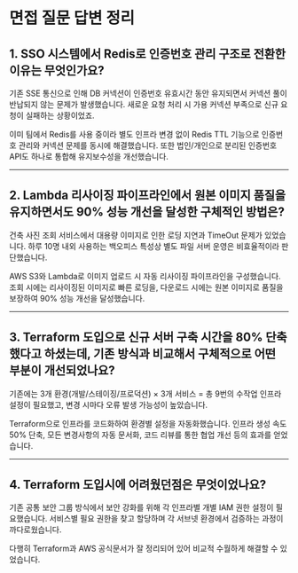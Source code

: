 # 면접 질문 답변 정리

## 1. SSO 시스템에서 Redis로 인증번호 관리 구조로 전환한 이유는 무엇인가요?

기존 SSE 통신으로 인해 DB 커넥션이 인증번호 유효시간 동안 유지되면서 커넥션 풀이 반납되지 않는 문제가 발생했습니다. 새로운 요청 처리 시 가용 커넥션 부족으로 신규 요청이 실패하는 상황이었죠.

이미 팀에서 Redis를 사용 중이라 별도 인프라 변경 없이 Redis TTL 기능으로 인증번호 관리와 커넥션 문제를 동시에 해결했습니다. 또한 법인/개인으로 분리된 인증번호 API도 하나로 통합해 유지보수성을 개선했습니다.

---

## 2. Lambda 리사이징 파이프라인에서 원본 이미지 품질을 유지하면서도 90% 성능 개선을 달성한 구체적인 방법은?

건축 사진 조회 서비스에서 대용량 이미지로 인한 로딩 지연과 TimeOut 문제가 있었습니다. 하루 10명 내외 사용하는 백오피스 특성상 별도 파일 서버 운영은 비효율적이라 판단했습니다.

AWS S3와 Lambda로 이미지 업로드 시 자동 리사이징 파이프라인을 구성했습니다. 조회 시에는 리사이징된 이미지로 빠른 로딩을, 다운로드 시에는 원본 이미지로 품질을 보장하여 90% 성능 개선을 달성했습니다.

---

## 3. Terraform 도입으로 신규 서버 구축 시간을 80% 단축했다고 하셨는데, 기존 방식과 비교해서 구체적으로 어떤 부분이 개선되었나요?

기존에는 3개 환경(개발/스테이징/프로덕션) × 3개 서비스 = 총 9번의 수작업 인프라 설정이 필요했고, 변경 시마다 오류 발생 가능성이 높았습니다.

Terraform으로 인프라를 코드화하여 환경별 설정을 자동화했습니다. 인프라 생성 속도 50% 단축, 모든 변경사항의 자동 문서화, 코드 리뷰를 통한 협업 개선 등의 효과를 얻었습니다.

---

## 4. Terraform 도입시에 어려웠던점은 무엇이었나요?

기존 공통 보안 그룹 방식에서 보안 강화를 위해 각 인프라별 개별 IAM 권한 설정이 필요했습니다. 서비스별 필요 권한을 찾고 할당하며 각 서브넷 환경에서 검증하는 과정이 까다로웠습니다.

다행히 Terraform과 AWS 공식문서가 잘 정리되어 있어 비교적 수월하게 해결할 수 있었습니다.